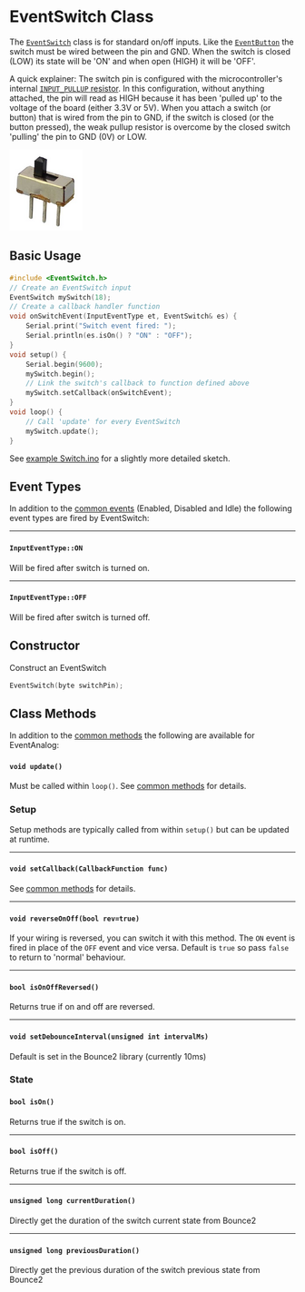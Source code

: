 # EventSwitch Class

The [`EventSwitch`](EventSwitch.md) class is for standard on/off inputs. Like the [`EventButton`](EventButton.md) the switch must be wired between the pin and GND. When the switch is closed (LOW) its state will be 'ON' and when open (HIGH) it will be 'OFF'.

A quick explainer: The switch pin is configured with the microcontroller's internal [`INPUT_PULLUP` resistor](https://en.wikipedia.org/wiki/Pull-up_resistor). In this configuration, without anything attached, the pin will read as HIGH because it has been 'pulled up' to the voltage of the board (either 3.3V or 5V). When you attach a switch (or button) that is wired from the pin to GND, if the switch is closed (or the button pressed), the weak pullup resistor is overcome by the closed switch 'pulling' the pin to GND (0V) or LOW.

![button](../images/switch.png)


## Basic Usage


```cpp
#include <EventSwitch.h>
// Create an EventSwitch input
EventSwitch mySwitch(18);
// Create a callback handler function
void onSwitchEvent(InputEventType et, EventSwitch& es) {
    Serial.print("Switch event fired: ");
    Serial.println(es.isOn() ? "ON" : "OFF");
}
void setup() {
    Serial.begin(9600);
    mySwitch.begin();
    // Link the switch's callback to function defined above
    mySwitch.setCallback(onSwitchEvent);
}
void loop() {
    // Call 'update' for every EventSwitch
    mySwitch.update();
}
```

See [example Switch.ino](../examples/Switch/Switch.ino) for a slightly more detailed sketch.


## Event Types

In addition to the [common events](Common.md#common-events) (Enabled, Disabled and Idle) the following event types are fired by EventSwitch:


----

#### `InputEventType::ON` 
Will be fired after switch is turned on.

----

#### `InputEventType::OFF` 
Will be fired after switch is turned off.


## Constructor

Construct an EventSwitch
```cpp
EventSwitch(byte switchPin);
```

## Class Methods

In addition to the [common methods](Common.md#common-methods) the following are available for EventAnalog:

#### `void update()`

Must be called within `loop()`. See [common methods](Common.md#void-update) for details.



### Setup

Setup methods are typically called from within `setup()` but can be updated at runtime.

----

#### `void setCallback(CallbackFunction func)`

See [common methods](Common.md#void-setcallbackcallbackfunction-func) for details.


----

#### `void reverseOnOff(bool rev=true)`
If your wiring is reversed, you can switch it with this method. The `ON` event is fired in place of the `OFF` event and vice versa. Default is `true` so pass `false` to return to 'normal' behaviour. 

----

#### `bool isOnOffReversed()`
Returns true if on and off are reversed.


----

#### `void setDebounceInterval(unsigned int intervalMs)`
Default is set in the Bounce2 library (currently 10ms)







### State

#### `bool isOn()`
Returns true if the switch is on.


----

#### `bool isOff()`
Returns true if the switch is off.


----

#### `unsigned long currentDuration()`
Directly get the duration of the switch current state from Bounce2

----

#### `unsigned long previousDuration()`
Directly get the previous duration of the switch previous state from Bounce2

